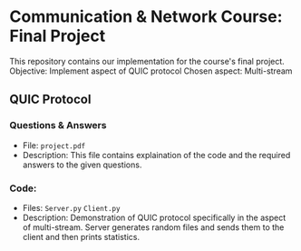 # Communication & Network Course: Final Project

This repository contains our implementation for the course's final project.
Objective: Implement aspect of QUIC protocol
Chosen aspect: Multi-stream

## QUIC Protocol

### Questions & Answers
- File: `project.pdf`
- Description: This file contains explaination of the code and the required answers to the given questions.

### Code:

- Files: `Server.py` `Client.py`
- Description: Demonstration of QUIC protocol specifically in the aspect of multi-stream. Server generates random files and sends them to the client and then prints statistics.




